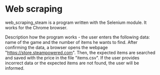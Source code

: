 # Web scraping

web_scraping_steam is a program written with the Selenium module. It works for the Chrome browser.

Description how the program works - the user enters the following data: name of the game and the number of items he wants to find. 
After confirming the data, a browser opens the webpage "https://store.steampowered.com". Then, the expected items are searched and
saved with the price in the file "items.csv". If the user provides incorrect data or the expected items are not found, the user will 
be informed.
